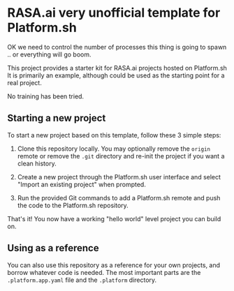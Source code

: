 # RASA.ai very unofficial template for Platform.sh

OK we need to control the number of processes this thing is going  to spawn .. or everything will go boom.

This project provides a starter kit for RASA.ai projects hosted on Platform.sh It is primarily an example, although could be used as the starting point for a real project.

No training has been tried.

## Starting a new project

To start a new project based on this template, follow these 3 simple steps:

1. Clone this repository locally.  You may optionally remove the `origin` remote or remove the `.git` directory and re-init the project if you want a clean history.
 
2. Create a new project through the Platform.sh user interface and select "Import an existing project" when prompted.

3. Run the provided Git commands to add a Platform.sh remote and push the code to the Platform.sh repository.

That's it!  You now have a working "hello world" level project you can build on.

## Using as a reference

You can also use this repository as a reference for your own projects, and borrow whatever code is needed. The most important parts are the `.platform.app.yaml` file and the `.platform` directory.
